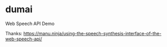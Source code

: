 # dumai
Web Speech API Demo

Thanks: https://manu.ninja/using-the-speech-synthesis-interface-of-the-web-speech-api/

